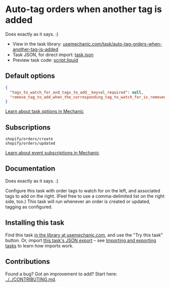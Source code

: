 # Auto-tag orders when another tag is added

Does exactly as it says. :)

* View in the task library: [usemechanic.com/task/auto-tag-orders-when-another-tag-is-added](https://usemechanic.com/task/auto-tag-orders-when-another-tag-is-added)
* Task JSON, for direct import: [task.json](../../tasks/auto-tag-orders-when-another-tag-is-added.json)
* Preview task code: [script.liquid](./script.liquid)

## Default options

```json
{
  "tags_to_watch_for_and_tags_to_add__keyval_required": null,
  "remove_tag_to_add_when_the_corresponding_tag_to_watch_for_is_removed__boolean": null
}
```

[Learn about task options in Mechanic](https://docs.usemechanic.com/article/471-task-options)

## Subscriptions

```liquid
shopify/orders/create
shopify/orders/updated
```

[Learn about event subscriptions in Mechanic](https://docs.usemechanic.com/article/408-subscriptions)

## Documentation

Does exactly as it says. :)

Configure this task with order tags to watch for on the left, and associated tags to add on the right. (Feel free to use a comma-delimited list on the right side, too.) This task will run whenever an order is created or updated, tagging as configured.

## Installing this task

Find this task [in the library at usemechanic.com](https://usemechanic.com/task/auto-tag-orders-when-another-tag-is-added), and use the "Try this task" button. Or, import [this task's JSON export](../../tasks/auto-tag-orders-when-another-tag-is-added.json) – see [Importing and exporting tasks](https://docs.usemechanic.com/article/505-importing-and-exporting-tasks) to learn how imports work.

## Contributions

Found a bug? Got an improvement to add? Start here: [../../CONTRIBUTING.md](../../CONTRIBUTING.md).

